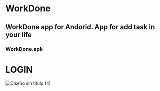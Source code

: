 # WorkDone
## WorkDone app for Andorid. App for add task in your life
### WorkDone.apk

# LOGIN
![Diseño sin título (4)](https://github.com/SeveralTool/WorkDone/assets/40505451/3952dc26-8d34-4343-b912-4fcdad1b9051)
